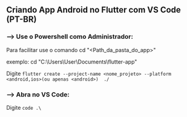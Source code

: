 ## Criando App Android no Flutter com VS Code (PT-BR)

### --> Use o Powershell como Administrador:
Para facilitar use o comando cd "<Path_da_pasta_do_app>"

exemplo: cd "C:\Users\User\Documents\flutter-app"

Digite ```flutter create --project-name <nome_projeto> --platform <android,ios>(ou apenas <android>)  ./```

### --> Abra no VS Code:

Digite ```code .\```
